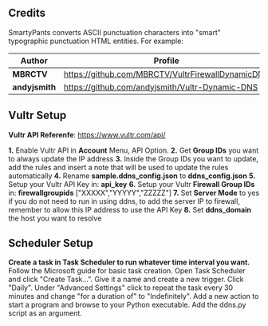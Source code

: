 ## Credits

SmartyPants converts ASCII punctuation characters into "smart" typographic punctuation HTML entities. For example:

|                Author                          |Profile                         
|----------------|-------------------------------|
|**MBRCTV**|https://github.com/MBRCTV/VultrFirewallDynamicDNS            |
|**andyjsmith**|https://github.com/andyjsmith/Vultr-Dynamic-DNS

## Vultr Setup

**Vultr API Referenfe**: https://www.vultr.com/api/

 **1.** Enable Vultr API in **Account** Menu, API Option.
**2.** Get **Group IDs** you want to always update the IP address
**3.** Inside the Group IDs you want to update, add the rules and insert a note that will be used to update the rules automatically
**4.** Rename **sample.ddns_config.json** to **ddns_config.json**
**5.** Setup your Vultr API Key in: **api_key**
**6.** Setup your Vultr **Firewall Group IDs** in: **firewallgroupids**  ["XXXXX","YYYYY","ZZZZZ"]
**7.** Set **Server Mode** to yes if you do not need to run in using ddns, to add the server IP to firewall, remember to allow this IP address to use the API Key
**8.** Set **ddns_domain** the host you want to resolve

## Scheduler Setup
**Create a task in Task Scheduler to run whatever time interval you want.**
Follow the Microsoft guide for basic task creation.
Open Task Scheduler and click "Create Task...".
Give it a name and create a new trigger.
Click "Daily". Under "Advanced Settings" click to repeat the task every 30 minutes and change "for a duration of" to "Indefinitely".
Add a new action to start a program and browse to your Python executable. Add the ddns.py script as an argument.